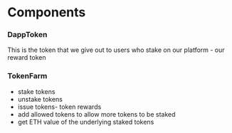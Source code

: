 # Components

### DappToken
This is the token that we give out to users who stake on our platform - our reward token

### TokenFarm
- stake tokens
- unstake tokens
- issue tokens- token rewards
- add allowed tokens to allow more tokens to be staked
- get ETH value of the underlying staked tokens